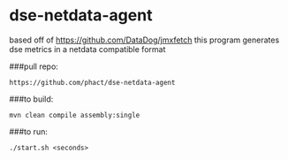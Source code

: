 # dse-netdata-agent

based off of https://github.com/DataDog/jmxfetch this program generates dse
metrics in a netdata compatible format

###pull repo:

    https://github.com/phact/dse-netdata-agent


###to build:

    mvn clean compile assembly:single

###to run:

    ./start.sh <seconds>
